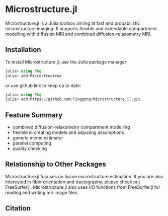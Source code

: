 # Microstructure.jl

Microstructure.jl is a Julia toolbox aiming at fast and probabilistic microstructure imaging. It supports flexible and extendable compartment modelling with diffusion MRI and combined diffusion-relaxometry MRI. 

## Installation 
To install Microstructure.jl, use the Julia package manager:

```julia
julia> using Pkg
julia> add Microstructrue
```

or use github link to keep up to date:

```julia
julia> using Pkg
julia> add https://github.com/Tinggong/Microstructure.jl.git
```

## Feature Summary 
- combined diffusion-relaxometry compartment modelling
- flexible in creating models and adjusting assumptions
- generic mcmc estimator
- parallel computing 
- quality checking  

## Relationship to Other Packages
Microstructure.jl focuses on tissue microstructure estimation. If you are also interested in fiber orientation and tractography, please check out FreeSurfer.jl. Microstructure.jl also uses I/O functions from FreeSurfer.jl for reading and writing mri image files. 

## Citation
